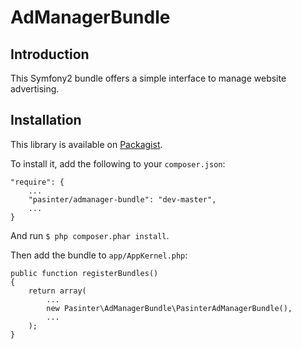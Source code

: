 AdManagerBundle
===============

Introduction
------------
This Symfony2 bundle offers a simple interface to manage website advertising.


Installation
------------

This library is available on [Packagist](http://packagist.org/packages/pasinter/admanager-bundle).

To install it, add the following to your `composer.json`:

```
"require": {
    ...
    "pasinter/admanager-bundle": "dev-master",
    ...
}
```

And run `$ php composer.phar install`.

Then add the bundle to `app/AppKernel.php`:

```
public function registerBundles()
{
    return array(
        ...
        new Pasinter\AdManagerBundle\PasinterAdManagerBundle(),
        ...
    );
}
```
